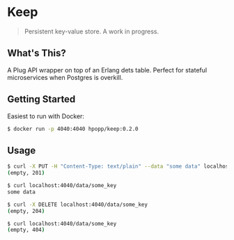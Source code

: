 # Keep
> Persistent key-value store. A work in progress.

## What's This?
A Plug API wrapper on top of an Erlang dets table. Perfect for stateful microservices when Postgres is overkill.

## Getting Started
Easiest to run with Docker:

```bash
$ docker run -p 4040:4040 hpopp/keep:0.2.0
```

## Usage
```bash
$ curl -X PUT -H "Content-Type: text/plain" --data "some data" localhost:4040/data/some_key
(empty, 201)

$ curl localhost:4040/data/some_key
some data

$ curl -X DELETE localhost:4040/data/some_key
(empty, 204)

$ curl localhost:4040/data/some_key
(empty, 404)
```
